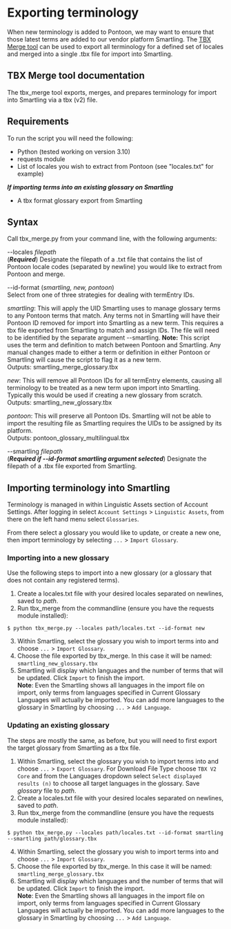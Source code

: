 # Exporting terminology

When new terminology is added to Pontoon, we may want to ensure that those latest terms are added to our vendor platform Smartling. The [TBX Merge tool](https://github.com/mozilla-l10n/pontoon-scripts/tree/main/tbx_merge) can be used to export all terminology for a defined set of locales and merged into a single .tbx file for import into Smartling.

## TBX Merge tool documentation

The tbx_merge tool exports, merges, and prepares terminology for import into Smartling via a tbx (v2) file.

## Requirements

To run the script you will need the following:
* Python (tested working on version 3.10)
* requests module
* List of locales you wish to extract from Pontoon (see "locales.txt" for example)

***If importing terms into an existing glossary on Smartling***
* A tbx format glossary export from Smartling

## Syntax

Call tbx_merge.py from your command line, with the following arguments:

--locales *filepath*  
(***Required***) Designate the filepath of a .txt file that contains the list of Pontoon locale codes (separated by newline) you would like to extract from Pontoon and merge.

--id-format (*smartling, new, pontoon*)  
Select from one of three strategies for dealing with termEntry IDs.

*smartling*: This will apply the UID Smartling uses to manage glossary terms to any Pontoon terms that match. Any terms not in Smartling will have their Pontoon ID removed for import into Smartling as a new term. This requires a tbx file exported from Smartling to match and assign IDs. The file will need to be identified by the separate argument --smartling.
**Note:** This script uses the term and definition to match between Pontoon and Smartling. Any manual changes made to either a term or definition in either Pontoon or Smartling will cause the script to flag it as a new term.  
Outputs: smartling_merge_glossary.tbx

*new*: This will remove all Pontoon IDs for all termEntry elements, causing all terminology to be treated as a new term upon import into Smartling. Typically this would be used if creating a new glossary from scratch.  
Outputs: smartling_new_glossary.tbx

*pontoon*: This will preserve all Pontoon IDs. Smartling will not be able to import the resulting file as Smartling requires the UIDs to be assigned by its platform.  
Outputs: pontoon_glossary_multilingual.tbx

--smartling *filepath*  
(***Required if --id-format smartling argument selected***) Designate the filepath of a .tbx file exported from Smartling.

## Importing terminology into Smartling

Terminology is managed in within Linguistic Assets section of Account Settings. After logging in select `Account Settings` > `Linguistic Assets`, from there on the left hand menu select `Glossaries`.

From there select a glossary you would like to update, or create a new one, then import terminology by selecting `...` > `Import Glossary`.

### Importing into a new glossary

Use the following steps to import into a new glossary (or a glossary that does not contain any registered terms).

1. Create a locales.txt file with your desired locales separated on newlines, saved to *path*.
2. Run tbx_merge from the commandline (ensure you have the requests module installed):

```
$ python tbx_merge.py --locales path/locales.txt --id-format new
```

3. Within Smartling, select the glossary you wish to import terms into and choose `...` > `Import Glossary`.
4. Choose the file exported by tbx_merge. In this case it will be named: `smartling_new_glossary.tbx`
5. Smartling will display which languages and the number of terms that will be updated. Click `Import` to finish the import.  
**Note**: Even the Smartling shows all languages in the import file on import, only terms from languages specified in Current Glossary Languages will actually be imported. You can add more languages to the glossary in Smartling by choosing `...` > `Add Language`.

### Updating an existing glossary

The steps are mostly the same, as before, but you will need to first export the target glossary from Smartling as a tbx file.

1. Within Smartling, select the glossary you wish to import terms into and choose `...` > `Export Glossary`. For Download File Type choose `TBX V2 Core` and from the Languages dropdown select `Select displayed results (n)` to choose all target languages in the glossary. Save *glossary* file to *path*.
2. Create a locales.txt file with your desired locales separated on newlines, saved to *path*.
3. Run tbx_merge from the commandline (ensure you have the requests module installed):

```
$ python tbx_merge.py --locales path/locales.txt --id-format smartling --smartling path/glossary.tbx
```

4. Within Smartling, select the glossary you wish to import terms into and choose `...` > `Import Glossary`.
5. Choose the file exported by tbx_merge. In this case it will be named: `smartling_merge_glossary.tbx`
6. Smartling will display which languages and the number of terms that will be updated. Click `Import` to finish the import.  
**Note**: Even the Smartling shows all languages in the import file on import, only terms from languages specified in Current Glossary Languages will actually be imported. You can add more languages to the glossary in Smartling by choosing `...` > `Add Language`.

